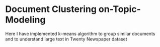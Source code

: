# Document Clustering on-Topic-Modeling


Here I have implemented k-means algorithm to group similar documents and to understand large text in Twenty Newspaper dataset
